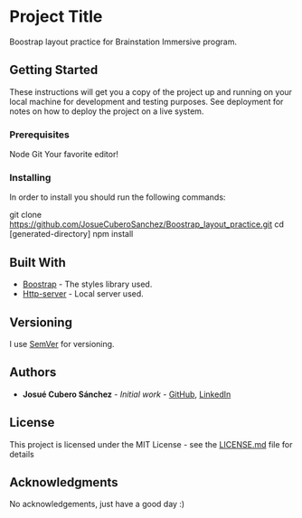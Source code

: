 # Project Title

Boostrap layout practice for Brainstation Immersive program.

## Getting Started

These instructions will get you a copy of the project up and running on your local machine for development and testing purposes. See deployment for notes on how to deploy the project on a live system.

### Prerequisites

Node
Git
Your favorite editor!

### Installing

In order to install you should run the following commands:

git clone https://github.com/JosueCuberoSanchez/Boostrap_layout_practice.git
cd [generated-directory]
npm install

## Built With

* [Boostrap](https://getbootstrap.com/) - The styles library used.
* [Http-server](https://www.npmjs.com/package/http-server) - Local server used.


## Versioning

I use [SemVer](http://semver.org/) for versioning.

## Authors

* **Josué Cubero Sánchez** - *Initial work* - [GitHub](https://github.com/JosueCuberoSanchez), [LinkedIn](nkedin.com/in/josuecuberosanchez/)

## License

This project is licensed under the MIT License - see the [LICENSE.md](LICENSE.md) file for details

## Acknowledgments

No acknowledgements, just have a good day :)
